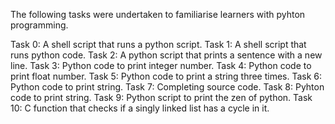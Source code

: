 The following tasks were undertaken to familiarise learners with pyhton programming.

Task 0: A shell script that runs a python script.
Task 1: A shell script that runs python code.
Task 2: A python script that prints a sentence with a new line.
Task 3: Python code to print integer number.
Task 4: Python code to print float number.
Task 5: Python code to print a string three times.
Task 6: Python code to print string.
Task 7: Completing source code.
Task 8: Pyhton code to print string.
Task 9: Python script to print the zen of python.
Task 10: C function that checks if a singly linked list has a cycle in it.
